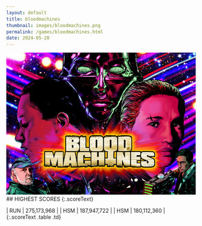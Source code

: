 ```yaml
---
layout: default
title: bloodmachines
thumbnail: images/bloodmachines.png
permalink: /games/bloodmachines.html
date: 2024-05-28
---
```


<img src="../images/bloodmachines.png" class="gameThumbnail img-fluid mx-auto align-middle">
## HIGHEST SCORES
{:.scoreText}

| RUN | 275,173,968 | 
| HSM | 187,947,722 | 
| HSM | 180,112,360 | 
{:.scoreText .table .td}
